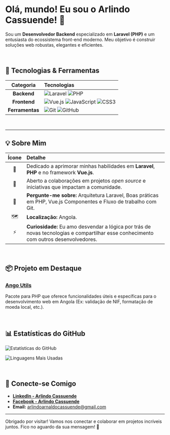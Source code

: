 # Olá, mundo! Eu sou o Arlindo Cassuende! 👋

Sou um **Desenvolvedor Backend** especializado em **Laravel (PHP)** e um entusiasta do ecossistema front-end moderno. Meu objetivo é construir soluções web robustas, elegantes e eficientes.

<br>

## 🚀 Tecnologias & Ferramentas

| Categoria | Tecnologias |
| :---: | :--- |
| **Backend** | ![Laravel](https://img.shields.io/badge/Laravel-FF2D20?style=for-the-badge&logo=laravel&logoColor=white) ![PHP](https://img.shields.io/badge/PHP-777BB4?style=for-the-badge&logo=php&logoColor=white) |
| **Frontend** | ![Vue.js](https://img.shields.io/badge/Vue.js-4FC08D?style=for-the-badge&logo=vue.js&logoColor=white) ![JavaScript](https://img.shields.io/badge/JavaScript-F7DF1E?style=for-the-badge&logo=javascript&logoColor=black) ![CSS3](https://img.shields.io/badge/CSS3-1572B6?style=for-the-badge&logo=css3&logoColor=white) |
| **Ferramentas** | ![Git](https://img.shields.io/badge/GIT-E44C30?style=for-the-badge&logo=git&logoColor=white) ![GitHub](https://img.shields.io/badge/GitHub-100000?style=for-the-badge&logo=github&logoColor=white) |

<br>

---

## 💡 Sobre Mim

| Ícone | Detalhe |
| :---: | :--- |
| 🌱 | Dedicado a aprimorar minhas habilidades em **Laravel**, **PHP** e no framework **Vue.js**. |
| 🤝 | Aberto a colaborações em projetos *open source* e iniciativas que impactam a comunidade. |
| 💬 | **Pergunte-me sobre:** Arquitetura Laravel, Boas práticas em PHP, Vue.js Componentes e Fluxo de trabalho com Git. |
| 🗺️ | **Localização:** Angola. |
| ⚡ | **Curiosidade:** Eu amo desvendar a lógica por trás de novas tecnologias e compartilhar esse conhecimento com outros desenvolvedores. |

<br>

## 📦 Projeto em Destaque

### **[Ango Utils](https://github.com/seu-usuario/Ango-Utils-Link-Aqui)**
Pacote para PHP que oferece funcionalidades úteis e específicas para o desenvolvimento web em Angola (Ex: validação de NIF, formatação de moeda local, etc.).

<br>

## 📊 Estatísticas do GitHub

![Estatísticas do GitHub](https://github-readme-stats.vercel.app/api?username=ARLINDOARNADOCASSUENDE&show_icons=true&theme=vue&include_all_commits=true&count_private=true)

![Linguagens Mais Usadas](https://github-readme-stats.vercel.app/api/top-langs/?username=ARLINDOARNADOCASSUENDE&layout=compact&theme=vue)

<br>

## 🔗 Conecte-se Comigo

* **[LinkedIn - Arlindo Cassuende](https://linkedin.com/in/arlindo-arnaldo-cassuende)**
* **[Facebook - Arlindo Cassuende](https://www.facebook.com/arlindocassuende)**
* **Email:** arlindoarnaldocassuende@gmail.com

---
Obrigado por visitar! Vamos nos conectar e colaborar em projetos incríveis juntos. Fico no aguardo da sua mensagem! 📧
